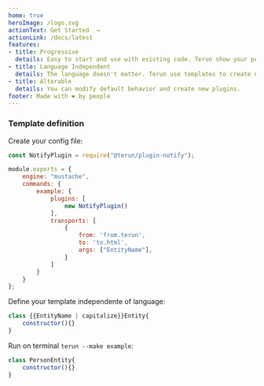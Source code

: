 ```yaml
---
home: true
heroImage: /logo.svg
actionText: Get Started  →
actionLink: /docs/latest
features:
- title: Progressive
  details: Easy to start and use with existing code. Terun show your power with big architectures.
- title: Language Independent
  details: The language doesn't matter. Terun use templates to create new files.
- title: Alterable
  details: You can modify default behavior and create new plugins.
footer: Made with ❤ by people
---
```


### Template definition


Create your config file:

```javascript
const NotifyPlugin = require("@terun/plugin-notify");

module.exports = {
    engine: "mustache",
    commands: {
        example: {
            plugins: [
                new NotifyPlugin()
            ],
            transports: [
                {
                    from: 'from.terun',
                    to: 'to.html',
                    args: ["EntityName"],
                }
            ]
        }
    }
};
```

Define your template independente of language:

```javascript
class {{EntityName | capitalize}}Entity{
    constructor(){}
}
```

Run on terminal `terun --make example`:

```javascript
class PersonEntity{
    constructor(){}
}
```